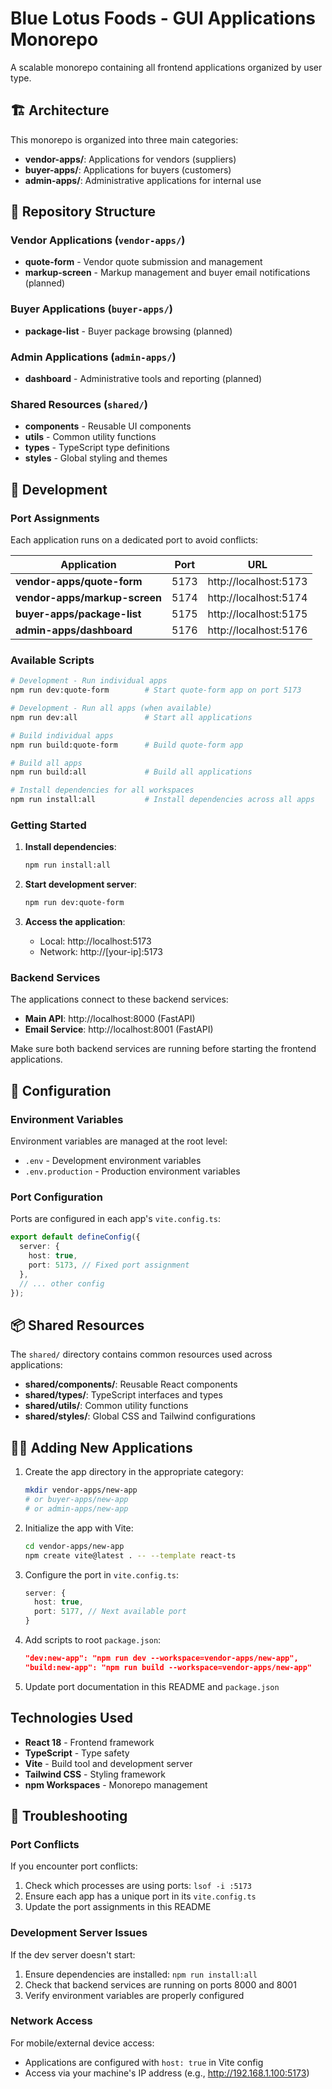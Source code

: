 # Blue Lotus Foods - GUI Applications Monorepo

A scalable monorepo containing all frontend applications organized by user type.

## 🏗️ Architecture

This monorepo is organized into three main categories:
- **vendor-apps/**: Applications for vendors (suppliers)
- **buyer-apps/**: Applications for buyers (customers)  
- **admin-apps/**: Administrative applications for internal use

## 📁 Repository Structure

### Vendor Applications (`vendor-apps/`)
- **quote-form** - Vendor quote submission and management
- **markup-screen** - Markup management and buyer email notifications (planned)

### Buyer Applications (`buyer-apps/`)
- **package-list** - Buyer package browsing (planned)

### Admin Applications (`admin-apps/`)
- **dashboard** - Administrative tools and reporting (planned)

### Shared Resources (`shared/`)
- **components** - Reusable UI components
- **utils** - Common utility functions
- **types** - TypeScript type definitions
- **styles** - Global styling and themes

## 🚀 Development

### Port Assignments

Each application runs on a dedicated port to avoid conflicts:

| Application | Port | URL |
|------------|------|-----|
| **vendor-apps/quote-form** | 5173 | http://localhost:5173 |
| **vendor-apps/markup-screen** | 5174 | http://localhost:5174 |
| **buyer-apps/package-list** | 5175 | http://localhost:5175 |
| **admin-apps/dashboard** | 5176 | http://localhost:5176 |

### Available Scripts

```bash
# Development - Run individual apps
npm run dev:quote-form        # Start quote-form app on port 5173

# Development - Run all apps (when available)
npm run dev:all               # Start all applications

# Build individual apps
npm run build:quote-form      # Build quote-form app

# Build all apps
npm run build:all             # Build all applications

# Install dependencies for all workspaces
npm run install:all           # Install dependencies across all apps
```

### Getting Started

1. **Install dependencies**:
   ```bash
   npm run install:all
   ```

2. **Start development server**:
   ```bash
   npm run dev:quote-form
   ```

3. **Access the application**:
   - Local: http://localhost:5173
   - Network: http://[your-ip]:5173

### Backend Services

The applications connect to these backend services:
- **Main API**: http://localhost:8000 (FastAPI)
- **Email Service**: http://localhost:8001 (FastAPI)

Make sure both backend services are running before starting the frontend applications.

## 🔧 Configuration

### Environment Variables

Environment variables are managed at the root level:
- `.env` - Development environment variables
- `.env.production` - Production environment variables

### Port Configuration

Ports are configured in each app's `vite.config.ts`:
```typescript
export default defineConfig({
  server: {
    host: true,
    port: 5173, // Fixed port assignment
  },
  // ... other config
});
```

## 📦 Shared Resources

The `shared/` directory contains common resources used across applications:

- **shared/components/**: Reusable React components
- **shared/types/**: TypeScript interfaces and types  
- **shared/utils/**: Common utility functions
- **shared/styles/**: Global CSS and Tailwind configurations

## 🏃‍♂️ Adding New Applications

1. Create the app directory in the appropriate category:
   ```bash
   mkdir vendor-apps/new-app
   # or buyer-apps/new-app
   # or admin-apps/new-app
   ```

2. Initialize the app with Vite:
   ```bash
   cd vendor-apps/new-app
   npm create vite@latest . -- --template react-ts
   ```

3. Configure the port in `vite.config.ts`:
   ```typescript
   server: {
     host: true,
     port: 5177, // Next available port
   }
   ```

4. Add scripts to root `package.json`:
   ```json
   "dev:new-app": "npm run dev --workspace=vendor-apps/new-app",
   "build:new-app": "npm run build --workspace=vendor-apps/new-app"
   ```

5. Update port documentation in this README and `package.json`

## Technologies Used

- **React 18** - Frontend framework
- **TypeScript** - Type safety  
- **Vite** - Build tool and development server
- **Tailwind CSS** - Styling framework
- **npm Workspaces** - Monorepo management

## 🚨 Troubleshooting

### Port Conflicts
If you encounter port conflicts:
1. Check which processes are using ports: `lsof -i :5173`
2. Ensure each app has a unique port in its `vite.config.ts`
3. Update the port assignments in this README

### Development Server Issues
If the dev server doesn't start:
1. Ensure dependencies are installed: `npm run install:all`
2. Check that backend services are running on ports 8000 and 8001
3. Verify environment variables are properly configured

### Network Access
For mobile/external device access:
- Applications are configured with `host: true` in Vite config
- Access via your machine's IP address (e.g., http://192.168.1.100:5173)